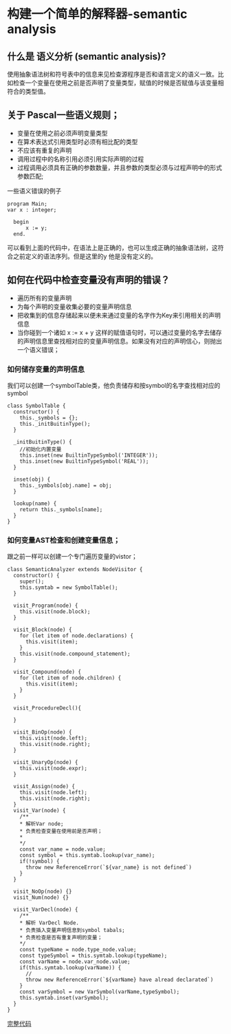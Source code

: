 # 构建一个简单的解释器-semantic analysis
## 什么是 语义分析 (semantic analysis)?
使用抽象语法树和符号表中的信息来见检查源程序是否和语言定义的语义一致。比如检查一个变量在使用之前是否声明了变量类型，赋值的时候是否赋值与该变量相符合的类型值。

## 关于 Pascal一些语义规则；
* 变量在使用之前必须声明变量类型
* 在算术表达式引用类型时必须有相比配的类型
* 不应该有重复的声明
* 调用过程中的名称引用必须引用实际声明的过程
* 过程调用必须具有正确的参数数量，并且参数的类型必须与过程声明中的形式参数匹配;

一些语义错误的例子


    program Main;
    var x : integer;

      begin
          x := y;
      end.

可以看到上面的代码中，在语法上是正确的，也可以生成正确的抽象语法树，这符合之前定义的语法序列。但是这里的y 他是没有定义的。

## 如何在代码中检查变量没有声明的错误？
* 遍历所有的变量声明
* 为每个声明的变量收集必要的变量声明信息
* 把收集到的信息存储起来以便未来通过变量的名字作为Key来引用相关的声明信息
* 当你碰到一个诸如 x := x + y 这样的赋值语句时，可以通过变量的名字去储存的声明信息里查找相对应的变量声明信息。如果没有对应的声明信心，则抛出一个语义错误；

### 如何储存变量的声明信息
我们可以创建一个symbolTable类，他负责储存和按symbol的名字查找相对应的symbol

    class SymbolTable {
      constructor() {
        this._symbols = {};
        this._initBuitinType();
      }

      _initBuitinType() {
        //初始化内置变量
        this.inset(new BuiltinTypeSymbol('INTEGER'));
        this.inset(new BuiltinTypeSymbol('REAL'));
      }

      inset(obj) {
        this._symbols[obj.name] = obj;
      }

      lookup(name) {
        return this._symbols[name];
      }
    }
### 如何变量AST检查和创建变量信息；
跟之前一样可以创建一个专门遍历变量的vistor；

    class SemanticAnalyzer extends NodeVisitor {
      constructor() {
        super();
        this.symtab = new SymbolTable();
      }

      visit_Program(node) {
        this.visit(node.block);
      }

      visit_Block(node) {
        for (let item of node.declarations) {
          this.visit(item);
        }
        this.visit(node.compound_statement);
      }

      visit_Compound(node) {
        for (let item of node.children) {
          this.visit(item);
        }
      }

      visit_ProcedureDecl(){

      }

      visit_BinOp(node) {
        this.visit(node.left);
        this.visit(node.right);
      }

      visit_UnaryOp(node) {
        this.visit(node.expr);
      }

      visit_Assign(node) {
        this.visit(node.left);
        this.visit(node.right);
      }
      visit_Var(node) {
        /**
        * 解析Var node;
        * 负责检查变量在使用前是否声明；
        * 
        */
        const var_name = node.value;
        const symbol = this.symtab.lookup(var_name);
        if(!symbol) {
          throw new ReferenceError(`${var_name} is not defined`)
        }
      }

      visit_NoOp(node) {}
      visit_Num(node) {}

      visit_VarDecl(node) {
        /**
        * 解析 VarDecl Node.
        * 负责插入变量声明信息到symbol tabals;
        * 负责检查是否有重复声明的变量；
        */
        const typeName = node.type_node.value;
        const typeSymbol = this.symtab.lookup(typeName);
        const varName = node.var_node.value;
        if(this.symtab.lookup(varName)) {
          //
          throw new ReferenceError(`${varName} have alread declarated`)
        }
        const varSymbol = new VarSymbol(varName,typeSymbol);
        this.symtab.inset(varSymbol);
      }
    }











[完整代码](https://github.com/Afu0402/notes/blob/master/simple-interpreter/part13/interpreter.js)







    






















